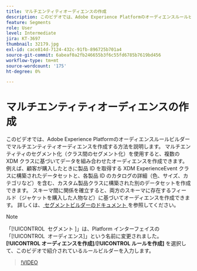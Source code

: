 ```yaml
---
title: マルチエンティティオーディエンスの作成
description: このビデオでは、Adobe Experience Platformのオーディエンスルールビルダーでマルチエンティティオーディエンスを作成する方法を説明します。  マルチエンティティのセグメント化（クラス間のセグメント化）を使用すると、複数の XDM クラスに基づいてデータを組み合わせたオーディエンスを作成できます。
feature: Segments
role: User
level: Intermediate
jira: KT-3697
thumbnail: 32179.jpg
exl-id: cace814d-7124-432c-91fb-896725b701a4
source-git-commit: 6abeaf0a2fb246655b3f6c55fd6785b7619bd456
workflow-type: tm+mt
source-wordcount: '175'
ht-degree: 0%

---
```


# マルチエンティティオーディエンスの作成

このビデオでは、Adobe Experience Platformのオーディエンスルールビルダーでマルチエンティティオーディエンスを作成する方法を説明します。  マルチエンティティのセグメント化（クラス間のセグメント化）を使用すると、複数の XDM クラスに基づいてデータを組み合わせたオーディエンスを作成できます。 例えば、顧客が購入したときに製品 ID を取得する XDM ExperienceEvent クラスに構築されたデータセットと、各製品 ID のカタログの詳細（色、サイズ、カテゴリなど）を含む、カスタム製品クラスに構築された別のデータセットを作成できます。 スキーマ間に関係を確立すると、両方のスキーマに存在するフィールド（ジャケットを購入した人物など）に基づいてオーディエンスを作成できます。 詳しくは、[ セグメントビルダーのドキュメント ](https://experienceleague.adobe.com/docs/experience-platform/segmentation/ui/segment-builder.html?lang=ja) を参照してください。

<!--Segment context (segment payload) allows you to provide key contextual details, such as a visitor's abandoned cart contents, in your segment definition so you can send personalized messages.-->

>[!NOTE]
>
> 「[!UICONTROL &#x200B; セグメント &#x200B;]」は、Platform インターフェイスの「[!UICONTROL &#x200B; オーディエンス &#x200B;]」という名前に変更されました。 **[!UICONTROL オーディエンスを作成]**/**[!UICONTROL ルールを作成]** を選択して、このビデオで紹介されているルールビルダーを入力します。

>[!VIDEO](https://video.tv.adobe.com/v/32179?learn=on&enablevpops)
